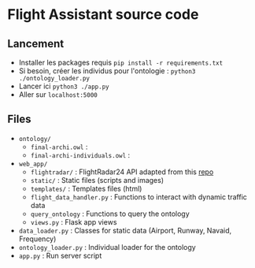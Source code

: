 # Flight Assistant source code

## Lancement
- Installer les packages requis `pip install -r requirements.txt`
- Si besoin, créer les individus pour l'ontologie : `python3 ./ontology_loader.py`
- Lancer ici `python3 ./app.py`
- Aller sur `localhost:5000`

## Files
- `ontology/`
  - `final-archi.owl` :
  - `final-archi-individuals.owl` :
- `web_app/`
  - `flightradar/` : FlightRadar24 API adapted from this [repo](https://github.com/alexbagirov/py-flightradar24)
  - `static/` : Static files (scripts and images)
  - `templates/` : Templates files (html)
  - `flight_data_handler.py` : Functions to interact with dynamic traffic data
  - `query_ontology` : Functions to query the ontology
  - `views.py` : Flask app views
- `data_loader.py` : Classes for static data (Airport, Runway, Navaid, Frequency)
- `ontology_loader.py` : Individual loader for the ontology
- `app.py` : Run server script